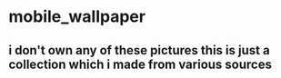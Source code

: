 # mobile_wallpaper

## i don't own any of these pictures this is just a collection which i made from various sources 
